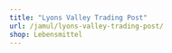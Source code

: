 ```yaml
---
title: "Lyons Valley Trading Post"
url: /jamul/lyons-valley-trading-post/
shop: Lebensmittel
---
```

